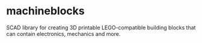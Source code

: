 # machineblocks
SCAD library for creating 3D printable LEGO-compatible building blocks that can contain electronics, mechanics and more.
